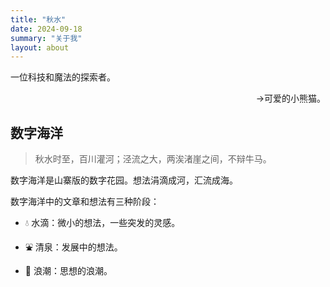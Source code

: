 ```yaml
---
title: "秋水"
date: 2024-09-18
summary: "关于我"
layout: about
---
```


一位科技和魔法的探索者。

<p align="right">→可爱的小熊猫。</p>

## 数字海洋

> 秋水时至，百川灌河；泾流之大，两涘渚崖之间，不辩牛马。

数字海洋是山寨版的数字花园。想法涓滴成河，汇流成海。

数字海洋中的文章和想法有三种阶段：

- 💧 水滴：微小的想法，一些突发的灵感。

- ⛲ 清泉：发展中的想法。

- 🌊 浪潮：思想的浪潮。